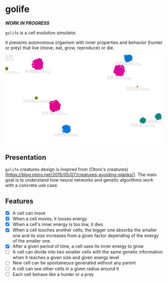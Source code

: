 # golife

***WORK IN PROGRESS***

`golife` is a cell evolution simulator.

It presents autonomous organism with inner properties and behavior (hunter or prey) that live (move, eat, grow, reproduce) or die.

![](screenshot.png)

## Presentation

`golife` creatures design is inspired from (Otoro's creatures)[https://blog.otoro.net/2015/05/07/creatures-avoiding-planks/].
The main goal is to understand how neural networks and genetic algorithms work with a concrete use case.

## Features

* [x] A cell can move
* [x] When a cell moves, it looses energy
* [x] When a cell's inner energy is too low, it dies
* [x] When a cell touches another cells, the bigger one absorbs the smaller one and its size increases from a given factor depending of the energy of the smaller one.
* [x] After a given period of time, a cell uses its inner energy to grow
* [ ] A cell can divide into two smaller cells with the same genetic information when it reaches a given size and given energy level
* [ ] New cell can be spontaneous generated without any parent
* [ ] A cell can see other cells in a given radius around it
* [ ] Each cell behave like a hunter or a prey
